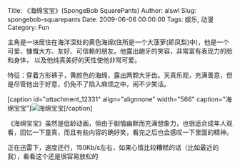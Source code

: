 Title: 《海绵宝宝》(SpongeBob SquarePants)
Author: alswl
Slug: spongebob-squarepants
Date: 2009-06-06 00:00:00
Tags: 娱乐, 动漫
Category: Fun

主角是一块居住在海洋深处的黄色海绵(住所是一个大菠萝(即凤梨)中)，他是一个可爱、慷慨大方、友好、可信赖的朋友。他露出龅牙的笑容，非常富有表现力的脸和身体，
以及他纯真美好的天性使他非常可爱。

特征：穿着方形裤子，黄颜色的海绵，露出两颗大牙齿。天真乐观，充满善意，但是尽管他出于好意，仍免不了陷入麻烦之中，闹不少笑话。


[caption id="attachment_12331" align="alignnone" width="566" caption="海绵宝宝"]![海绵宝宝](http://upload.log4d.com/upload_dropbox/200906/1357182_1.jpg)[/caption]

《海绵宝宝》虽然是低龄动画，但由于剧情幽默而充满想象力，也很适合成年人观看，回忆一下童真，而且有些内容的确好笑，看完之后也会感叹一下里面的精神。

正在迅雷下，速度还行，150Kb/s左右，如果心情比较糟糕的话（比如最近的我），看看这个还是很容易放松的

